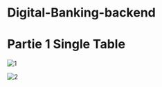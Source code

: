 # Digital-Banking-backend

# Partie 1 Single Table 

![1](https://user-images.githubusercontent.com/12114256/167928830-95d1e5be-fe88-4dd3-ae96-c3dce0cc93f3.PNG)

![2](https://user-images.githubusercontent.com/12114256/167928844-6a7772bd-99e2-4b90-84fd-cdebf19f8506.PNG)


